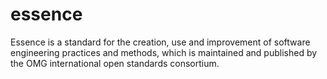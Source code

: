 # essence
Essence is a standard for the creation, use and improvement of software engineering practices and methods, which is maintained and published by the OMG international open standards consortium.

